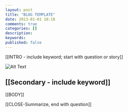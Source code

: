 ```yaml
---
layout: post
title: "BLOG TEMPLATE"
date: 2013-01-01 18:18
comments: true
categories: []
description:
keywords:
published: false
---
```


[[INTRO - include keyword; start with question or story]]

![Alt Text](http://i.imgur.com/M0kYA.jpg)

<!--more-->

## [[Secondary - include keyword]]

[[BODY]]

[[CLOSE-Summarize, end with question]]
